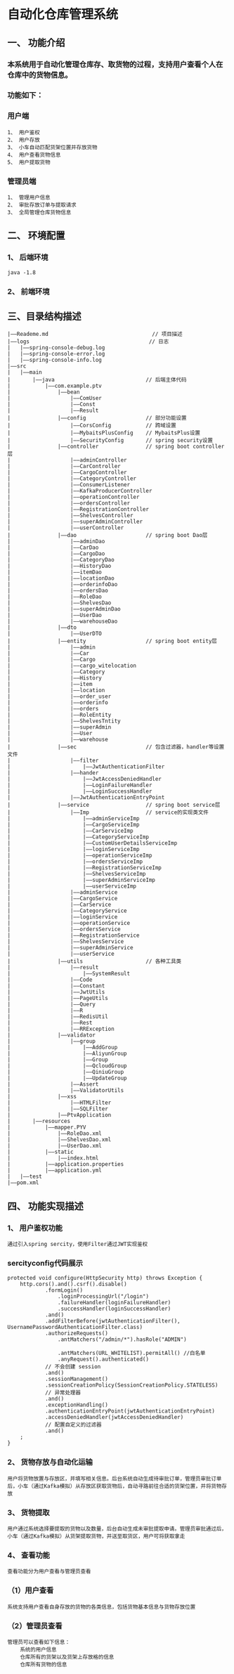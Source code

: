 # 自动化仓库管理系统
## 一、 功能介绍
### 本系统用于自动化管理仓库存、取货物的过程，支持用户查看个人在仓库中的货物信息。
### 功能如下：

### 用户端
    1、 用户鉴权
    2、 用户存放
    3、 小车自动匹配货架位置并存放货物
    4、 用户查看货物信息
    5、 用户提取货物
    
### 管理员端
    1、 管理用户信息
    2、 审批存放订单与提取请求
    3、 全局管理仓库货物信息

## 二、 环境配置
### 1、 后端环境
    java -1.8
    
### 2、 前端环境

## 三、目录结构描述

    |——Reademe.md                                 // 项目描述
    |——logs                                      // 日志
    |   |——spring-console-debug.log
    |   |——spring-console-error.log
    |   |——spring-console-info.log
    |——src
    |   |——main
    |       |——java                             // 后端主体代码
    |           |——com.example.ptv
    |               |——bean
    |                   |——ComUser
    |                   |——Const
    |                   |——Result
    |               |——config                   // 部分功能设置
    |                   |——CorsConfig           // 跨域设置
    |                   |——MybaitsPlusConfig    // MybaitsPlus设置
    |                   |——SecurityConfig       // spring security设置
    |               |——controller               // spring boot controller层
    |                   |——adminController
    |                   |——CarController
    |                   |——CargoController
    |                   |——CategoryController
    |                   |——ConsumerListener
    |                   |——KafkaProducerController
    |                   |——operationController
    |                   |——ordersController
    |                   |——RegistrationController
    |                   |——ShelvesController
    |                   |——superAdminController
    |                   |——userController
    |               |——dao                      // spring boot Dao层
    |                   |——adminDao
    |                   |——CarDao
    |                   |——CargoDao
    |                   |——CategoryDao
    |                   |——HistoryDao
    |                   |——itemDao
    |                   |——locationDao
    |                   |——orderinfoDao
    |                   |——ordersDao
    |                   |——RoleDao
    |                   |——ShelvesDao
    |                   |——superAdminDao
    |                   |——UserDao
    |                   |——warehouseDao
    |               |——dto
    |                   |——UserDTO
    |               |——entity                   // spring boot entity层
    |                   |——admin
    |                   |——Car
    |                   |——Cargo
    |                   |——cargo_witelocation
    |                   |——Category
    |                   |——History
    |                   |——item
    |                   |——location
    |                   |——order_user
    |                   |——orderinfo
    |                   |——orders
    |                   |——RoleEntity
    |                   |——ShelvesTntity
    |                   |——superAdmin
    |                   |——User
    |                   |——warehouse
    |               |——sec                      // 包含过滤器，handler等设置文件
    |                   |——filter
    |                       |——JwtAuthenticationFilter
    |                   |——hander
    |                       |——JwtAccessDeniedHandler
    |                       |——LoginFailureHandler
    |                       |——LoginSuccessHandler
    |                   |——JwtAuthenticationEntryPoint
    |               |——service                  // spring boot service层
    |                   |——Imp                  // service的实现类文件
    |                       |——adminServiceImp
    |                       |——CargoServiceImp
    |                       |——CarServiceImp
    |                       |——CategoryServiceImp
    |                       |——CustomUserDetailsServiceImp
    |                       |——loginServiceImp
    |                       |——operationServiceImp
    |                       |——ordersServiceImp
    |                       |——RegistrationServiceImp
    |                       |——ShelvesServiceImp
    |                       |——superAdminServiceImp
    |                       |——userServiceImp
    |                   |——adminService
    |                   |——CargoService
    |                   |——CarService
    |                   |——CategoryService
    |                   |——loginService
    |                   |——operationService
    |                   |——ordersService
    |                   |——RegistrationService
    |                   |——ShelvesService
    |                   |——superAdminService
    |                   |——userService
    |               |——utils                    // 各种工具类
    |                   |——result
    |                       |——SystemResult
    |                   |——Code
    |                   |——Constant
    |                   |——JwtUtils
    |                   |——PageUtils
    |                   |——Query
    |                   |——R
    |                   |——RedisUtil
    |                   |——Rest
    |                   |——RRException
    |               |——validator
    |                   |——group
    |                       |——AddGroup
    |                       |——AliyunGroup
    |                       |——Group
    |                       |——QcloudGroup
    |                       |——QiniuGroup
    |                       |——UpdateGroup
    |                   |——Assert
    |                   |——ValidatorUtils
    |               |——xss
    |                   |——HTMLFilter
    |                   |——SQLFilter
    |               |——PtvApplication
    |       |——resources
    |           |——mapper.PYV
    |               |——RoleDao.xml
    |               |——ShelvesDao.xml
    |               |——UserDao.xml
    |           |——static
    |               |——index.html
    |           |——application.properties
    |           |——application.yml
    |   |——test
    |——pom.xml

## 四、 功能实现描述

### 1、 用户鉴权功能
    通过引入spring sercity，使用Filter通过JWT实现鉴权
### sercityconfig代码展示
    protected void configure(HttpSecurity http) throws Exception {
        http.cors().and().csrf().disable()
                .formLogin()
                    .loginProcessingUrl("/login")
                    .failureHandler(loginFailureHandler)
                    .successHandler(loginSuccessHandler)
                .and()
                .addFilterBefore(jwtAuthenticationFilter(), UsernamePasswordAuthenticationFilter.class)
                .authorizeRequests()
                    .antMatchers("/admin/*").hasRole("ADMIN")

                    .antMatchers(URL_WHITELIST).permitAll() //白名单
                    .anyRequest().authenticated()
                // 不会创建 session
                .and()
                .sessionManagement()
                .sessionCreationPolicy(SessionCreationPolicy.STATELESS)
                // 异常处理器
                .and()
                .exceptionHandling()
                .authenticationEntryPoint(jwtAuthenticationEntryPoint)
                .accessDeniedHandler(jwtAccessDeniedHandler)
                // 配置自定义的过滤器
                .and()
        ;
    }
### 2、 货物存放与自动化运输
    用户将货物放置与存放区，并填写相关信息。后台系统自动生成待审批订单，管理员审批订单后，小车（通过Kafka模拟）从存放区获取货物后，自动寻路前往合适的货架位置，并将货物存放
### 3、 货物提取
    用户通过系统选择要提取的货物以及数量，后台自动生成未审批提取申请。管理员审批通过后，小车（通过Kafka模拟）从货架提取货物，并送至取货区，用户可将获取拿走
### 4、 查看功能
    查看功能分为用户查看与管理员查看
### （1）用户查看
    系统支持用户查看自身存放的货物的各类信息，包括货物基本信息与货物存放位置
### （2）管理员查看
    管理员可以查看如下信息：    
        系统的用户信息
        仓库所有的货架以及货架上存放格的信息
        仓库所有货物的信息

